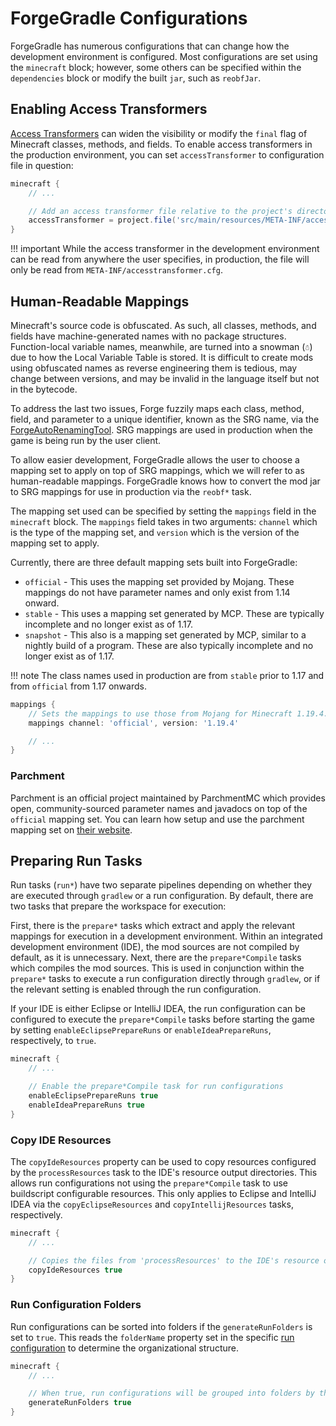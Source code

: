 ForgeGradle Configurations
==========================

ForgeGradle has numerous configurations that can change how the development environment is configured. Most configurations are set using the `minecraft` block; however, some others can be specified within the `dependencies` block or modify the built `jar`, such as `reobfJar`.

Enabling Access Transformers
----------------------------

[Access Transformers][at] can widen the visibility or modify the `final` flag of Minecraft classes, methods, and fields. To enable access transformers in the production environment, you can set `accessTransformer` to configuration file in question:

```gradle
minecraft {
    // ...

    // Add an access transformer file relative to the project's directory
    accessTransformer = project.file('src/main/resources/META-INF/accesstransformer.cfg')
}
```

!!! important
    While the access transformer in the development environment can be read from anywhere the user specifies, in production, the file will only be read from `META-INF/accesstransformer.cfg`.

Human-Readable Mappings
-----------------------

Minecraft's source code is obfuscated. As such, all classes, methods, and fields have machine-generated names with no package structures. Function-local variable names, meanwhile, are turned into a snowman (`☃`) due to how the Local Variable Table is stored. It is difficult to create mods using obfuscated names as reverse engineering them is tedious, may change between versions, and may be invalid in the language itself but not in the bytecode.

To address the last two issues, Forge fuzzily maps each class, method, field, and parameter to a unique identifier, known as the SRG name, via the [ForgeAutoRenamingTool][fart]. SRG mappings are used in production when the game is being run by the user client.

To allow easier development, ForgeGradle allows the user to choose a mapping set to apply on top of SRG mappings, which we will refer to as human-readable mappings. ForgeGradle knows how to convert the mod jar to SRG mappings for use in production via the `reobf*` task.

The mapping set used can be specified by setting the `mappings` field in the `minecraft` block. The `mappings` field takes in two arguments: `channel` which is the type of the mapping set, and `version` which is the version of the mapping set to apply.

Currently, there are three default mapping sets built into ForgeGradle:

* `official` - This uses the mapping set provided by Mojang. These mappings do not have parameter names and only exist from 1.14 onward.
* `stable` - This uses a mapping set generated by MCP. These are typically incomplete and no longer exist as of 1.17.
* `snapshot` - This also is a mapping set generated by MCP, similar to a nightly build of a program. These are also typically incomplete and no longer exist as of 1.17.

!!! note
    The class names used in production are from `stable` prior to 1.17 and from `official` from 1.17 onwards.

```gradle
mappings {
    // Sets the mappings to use those from Mojang for Minecraft 1.19.4.
    mappings channel: 'official', version: '1.19.4'

    // ...
}
```

### Parchment

Parchment is an official project maintained by ParchmentMC which provides open, community-sourced parameter names and javadocs on top of the `official` mapping set. You can learn how setup and use the parchment mapping set on [their website][parchment].

Preparing Run Tasks
-------------------

Run tasks (`run*`) have two separate pipelines depending on whether they are executed through `gradlew` or a run configuration. By default, there are two tasks that prepare the workspace for execution:

First, there is the `prepare*` tasks which extract and apply the relevant mappings for execution in a development environment. Within an integrated development environment (IDE), the mod sources are not compiled by default, as it is unnecessary. Next, there are the `prepare*Compile` tasks which compiles the mod sources. This is used in conjunction within the `prepare*` tasks to execute a run configuration directly through `gradlew`, or if the relevant setting is enabled through the run configuration.

If your IDE is either Eclipse or IntelliJ IDEA, the run configuration can be configured to execute the `prepare*Compile` tasks before starting the game by setting `enableEclipsePrepareRuns` or `enableIdeaPrepareRuns`, respectively, to `true`.

```gradle
minecraft {
    // ...

    // Enable the prepare*Compile task for run configurations
    enableEclipsePrepareRuns true
    enableIdeaPrepareRuns true
}
```

### Copy IDE Resources

The `copyIdeResources` property can be used to copy resources configured by the `processResources` task to the IDE's resource output directories. This allows run configurations not using the `prepare*Compile` task to use buildscript configurable resources. This only applies to Eclipse and IntelliJ IDEA via the `copyEclipseResources` and `copyIntellijResources` tasks, respectively.

```gradle
minecraft {
    // ...

    // Copies the files from 'processResources' to the IDE's resource output directories
    copyIdeResources true
}
```

### Run Configuration Folders

Run configurations can be sorted into folders if the `generateRunFolders` is set to `true`. This reads the `folderName` property set in the specific [run configuration][run] to determine the organizational structure.

```gradle
minecraft {
    // ...

    // When true, run configurations will be grouped into folders by their 'folderName'
    generateRunFolders true
}
```

[at]: https://docs.minecraftforge.net/en/latest/advanced/accesstransformers/
[fart]: https://github.com/MinecraftForge/ForgeAutoRenamingTool
[parchment]: https://parchmentmc.org/docs/getting-started
[run]: ./runs.md#run-configurations
